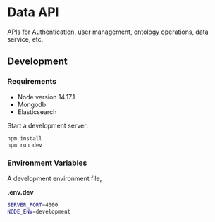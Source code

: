 # Data API

APIs for Authentication, user management, ontology operations, data service, etc.

## Development

### Requirements

- Node version 14.17.1
- Mongodb
- Elasticsearch

Start a development server:

```bash
npm install
npm run dev
```

### Environment Variables

A development environment file,

**.env.dev**

```bash
SERVER_PORT=4000
NODE_ENV=development
```
